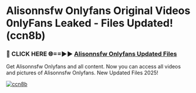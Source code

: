 # Alisonnsfw Onlyfans Original Videos 0nlyFans Leaked - Files Updated! (ccn8b)

<h3>🔴 CLICK HERE 🌐==►► <a href="https://tinyurl.com/2wckxsce" rel="nofollow">Alisonnsfw Onlyfans Updated Files</a></h3>

Get Alisonnsfw Onlyfans and all content. Now you can access all videos and pictures of Alisonnsfw Onlyfans. New Updated Files 2025!

[![ccn8b](https://i.imgur.com/AFduVYN.gif)](https://tinyurl.com/2wckxsce)
